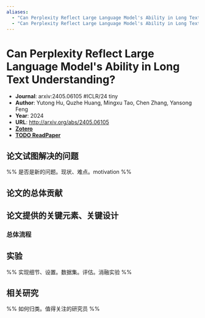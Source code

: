 ```yaml
---
aliases:
  - "Can Perplexity Reflect Large Language Model's Ability in Long Text Understanding?"
  - "Can Perplexity Reflect Large Language Model's Ability in Long Text Understanding?, 2024"
---
```

# Can Perplexity Reflect Large Language Model's Ability in Long Text Understanding?

- **Journal**: arxiv:2405.06105 #ICLR/24 tiny
- **Author**: Yutong Hu, Quzhe Huang, Mingxu Tao, Chen Zhang, Yansong Feng
- **Year**: 2024
- **URL**: http://arxiv.org/abs/2405.06105
- [**Zotero**](zotero://select/items/@2024CanPerplexityReflectHu)
- [**TODO ReadPaper**](https://readpaper.com/...)

## 论文试图解决的问题

%% 是否是新的问题。现状、难点。motivation %%

## 论文的总体贡献

## 论文提供的关键元素、关键设计

### 总体流程

## 实验

%% 实现细节、设置。数据集。评估。消融实验 %%

## 相关研究

%% 如何归类。值得关注的研究员 %%

